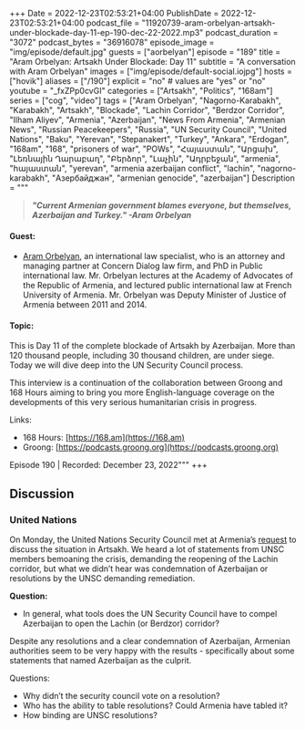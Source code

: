 +++
Date = 2022-12-23T02:53:21+04:00
PublishDate = 2022-12-23T02:53:21+04:00
podcast_file = "11920739-aram-orbelyan-artsakh-under-blockade-day-11-ep-190-dec-22-2022.mp3"
podcast_duration = "3072"
podcast_bytes = "36916078"
episode_image = "img/episode/default.jpg"
guests = ["aorbelyan"]
episode = "189"
title = "Aram Orbelyan: Artsakh Under Blockade: Day 11"
subtitle = "A conversation with Aram Orbelyan"
images = ["img/episode/default-social.iojpg"]
hosts = ["hovik"]
aliases = ["/190"]
explicit = "no" # values are "yes" or "no"
youtube = "_fxZPp0cvGI"
categories = ["Artsakh", "Politics", "168am"]
series = ["cog", "video"]
tags = ["Aram Orbelyan", "Nagorno-Karabakh", "Karabakh", "Artsakh", "Blockade", "Lachin Corridor", "Berdzor Corridor", "Ilham Aliyev", "Armenia", "Azerbaijan", "News From Armenia", "Armenian News", "Russian Peacekeepers", "Russia", "UN Security Council", "United Nations", "Baku", "Yerevan", "Stepanakert", "Turkey", "Ankara", "Erdogan", "168am", "168", "prisoners of war", "POWs", "Հայաստան", "Արցախ", "Լեռնային Ղարաբաղ", "Բերձոր", "Լաչին", "Ադրբեջան", "armenia", "հայաստան", "yerevan", "armenia azerbaijan conflict", "lachin", "nagorno-karabakh", "Азербайджан", "armenian genocide", "azerbaijan"]
Description = """

> ***"Current Armenian government blames everyone, but themselves, Azerbaijan and Turkey." -Aram Orbelyan***

#### Guest:
* [Aram Orbelyan](/guest/aorbelyan), an international law specialist, who is an attorney and managing partner at Concern Dialog law firm, and PhD in Public international law. Mr. Orbelyan lectures at the Academy of Advocates of the Republic of Armenia, and lectured public international law at French University of Armenia. Mr. Orbelyan was Deputy Minister of Justice of Armenia between 2011 and 2014.

#### Topic:

This is Day 11 of the complete blockade of Artsakh by Azerbaijan. More than 120 thousand people, including 30 thousand children, are under siege. Today we will dive deep into the UN Security Council process.

This interview is a continuation of the collaboration between Groong and 168 Hours aiming to bring you more English-language coverage on the developments of this very serious humanitarian crisis in progress.

Links:
  -  168 Hours: [https://168.am](https://168.am)
   - Groong: [https://podcasts.groong.org](https://podcasts.groong.org)

Episode 190 | Recorded: December 23, 2022"""
+++


## Discussion

### United Nations

On Monday, the United Nations Security Council met at Armenia’s [request](https://documents-dds-ny.un.org/doc/UNDOC/GEN/N22/589/61/PDF/N2258961.pdf?OpenElement) to discuss the situation in Artsakh. We heard a lot of statements from UNSC members bemoaning the crisis, demanding the reopening of the Lachin corridor, but what we didn’t hear was condemnation of Azerbaijan or resolutions by the UNSC demanding remediation.

**Question:**

* In general, what tools does the UN Security Council have to compel Azerbaijan to open the Lachin (or Berdzor) corridor?

Despite any resolutions and a clear condemnation of Azerbaijan, Armenian authorities seem to be very happy with the results - specifically about some statements that named Azerbaijan as the culprit.

Questions:

* Why didn’t the security council vote on a resolution?
* Who has the ability to table resolutions? Could Armenia have tabled it? 
* How binding are UNSC resolutions?

